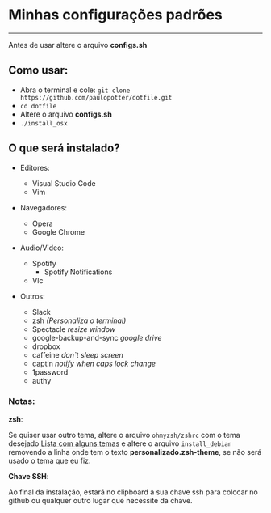 # Minhas configurações padrões
---

Antes de usar altere o arquivo **configs.sh**

## Como usar:

- Abra o terminal e cole: `git clone https://github.com/paulopotter/dotfile.git`
- `cd dotfile`
- Altere o arquivo **configs.sh**
- `./install_osx`


## O que será instalado?

- Editores:
  - Visual Studio Code
  - Vim

- Navegadores:
  - Opera
  - Google Chrome

- Audio/Video:
  - Spotify
    - Spotify Notifications
  - Vlc

- Outros:
  - Slack
  - zsh _(Personaliza o terminal)_
  - Spectacle _resize window_
  - google-backup-and-sync _google drive_
  - dropbox
  - caffeine _don`t sleep screen_
  - captin _notify when caps lock change_
  - 1password
  - authy

### Notas:

__zsh__:

Se quiser usar outro tema, altere o arquivo `ohmyzsh/zshrc` com o tema desejado [Lista com alguns temas](https://zshthem.es/) e altere o arquivo `install_debian` removendo a linha onde tem o texto __personalizado.zsh-theme__, se não será usado o tema que eu fiz.

__Chave SSH__:

Ao final da instalação, estará no clipboard a sua chave ssh para colocar no github ou qualquer outro lugar que necessite da chave.
